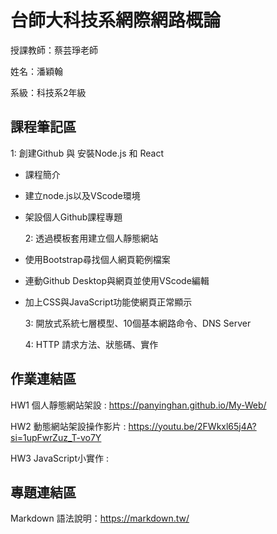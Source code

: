 # 台師大科技系網際網路概論 
授課教師：蔡芸琤老師

姓名：潘穎翰   

系級：科技系2年級  

## 課程筆記區  
  1: 創建Github 與 安裝Node.js 和 React
- 課程簡介
- 建立node.js以及VScode環境
- 架設個人Github課程專題
  
  2: 透過模板套用建立個人靜態網站
- 使用Bootstrap尋找個人網頁範例檔案
- 連動Github Desktop與網頁並使用VScode編輯
- 加上CSS與JavaScript功能使網頁正常顯示

  3: 開放式系統七層模型、10個基本網路命令、DNS Server

  4: HTTP 請求方法、狀態碼、實作
## 作業連結區  
 HW1 個人靜態網站架設 : https://panyinghan.github.io/My-Web/

 HW2 動態網站架設操作影片 : https://youtu.be/2FWkxl65j4A?si=1upFwrZuz_T-vo7Y

 HW3 JavaScript小實作 : 
 
## 專題連結區

Markdown 語法說明：https://markdown.tw/
